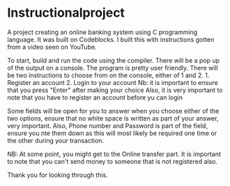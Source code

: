 # Instructionalproject
A project creating an online banking system using C programming language. It was built on Codeblocks.
I built this with instructions gotten from a video seen on YouTube.

To start, build and run the code using the compiler.
There will be a pop up of the output on a console. The program is pretty user friendly.
There will be two instructions to choose from on the console, either of 1 and 2. 
	1. Register an account
	2. Login to your account
Nb: it is important to ensure that you press "Enter" after making your choice
Also, it is very important to note that you have to register an account before yu can login

Some fields will be open for you to answer when you choose either of the two options, ensure that no white space is written as part of your answer, very important.
Also, Phone number and Password is part of the field, ensure you nte them down as this will most likely be required one time or the other during your transaction.

NB: At some point, you might get to the Online transfer part. It is important to note that you can't send money to someone that is not registered also.

Thank you for looking through this.
 

